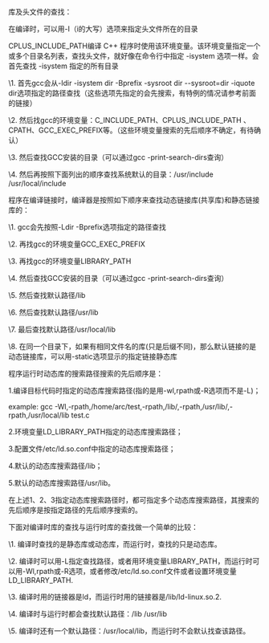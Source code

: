 库及头文件的查找：

在编译时，可以用-I（i的大写）选项来指定头文件所在的目录

CPLUS_INCLUDE_PATH编译 C++ 程序时使用该环境变量。该环境变量指定一个或多个目录名列表，查找头文件，就好像在命令行中指定 -isystem 选项一样。会首先查找 -isystem 指定的所有目录

\1.  首先gcc会从-Idir   -isystem dir   -Bprefix    -sysroot  dir     --sysroot=dir    -iquote dir选项指定的路径查找（这些选项先指定的会先搜索，有特例的情况请参考前面的链接）

\2. 然后找gcc的环境变量：C_INCLUDE_PATH、CPLUS_INCLUDE_PATH 、CPATH、GCC_EXEC_PREFIX等。（这些环境变量搜索的先后顺序不确定，有待确认）

\3. 然后查找GCC安装的目录（可以通过gcc  -print-search-dirs查询）

\4.  然后再按照下面列出的顺序查找系统默认的目录：/usr/include      /usr/local/include

程序在编译链接时，编译器是按照如下顺序来查找动态链接库(共享库)和静态链接库的：

\1.  gcc会先按照-Ldir    -Bprefix选项指定的路径查找

\2. 再找gcc的环境变量GCC_EXEC_PREFIX

\3. 再找gcc的环境变量LIBRARY_PATH

\4. 然后查找GCC安装的目录（可以通过gcc  -print-search-dirs查询）

\5.  然后查找默认路径/lib

\6.  然后查找默认路径/usr/lib

\7.  最后查找默认路径/usr/local/lib

\8.  在同一个目录下，如果有相同文件名的库(只是后缀不同)，那么默认链接的是动态链接库，可以用-static选项显示的指定链接静态库

程序运行时动态库的搜索路径搜索的先后顺序是：

1.编译目标代码时指定的动态库搜索路径(指的是用-wl,rpath或-R选项而不是-L)；

example: gcc -Wl,-rpath,/home/arc/test,-rpath,/lib/,-rpath,/usr/lib/,-rpath,/usr/local/lib test.c

2.环境变量LD_LIBRARY_PATH指定的动态库搜索路径；

3.配置文件/etc/ld.so.conf中指定的动态库搜索路径；

4.默认的动态库搜索路径/lib；

5.默认的动态库搜索路径/usr/lib。

在上述1、2、3指定动态库搜索路径时，都可指定多个动态库搜索路径，其搜索的先后顺序是按指定路径的先后顺序搜索的。

下面对编译时库的查找与运行时库的查找做一个简单的比较：

\1. 编译时查找的是静态库或动态库，而运行时，查找的只是动态库。

\2. 编译时可以用-L指定查找路径，或者用环境变量LIBRARY_PATH，而运行时可以用-Wl,rpath或-R选项，或者修改/etc/ld.so.conf文件或者设置环境变量LD_LIBRARY_PATH.

\3. 编译时用的链接器是ld，而运行时用的链接器是/lib/ld-linux.so.2.

\4. 编译时与运行时都会查找默认路径：/lib  /usr/lib

\5. 编译时还有一个默认路径：/usr/local/lib，而运行时不会默认找查该路径。